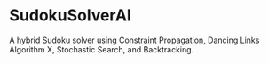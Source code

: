 # SudokuSolverAI
A hybrid Sudoku solver using Constraint Propagation, Dancing Links Algorithm X, Stochastic Search, and Backtracking.
